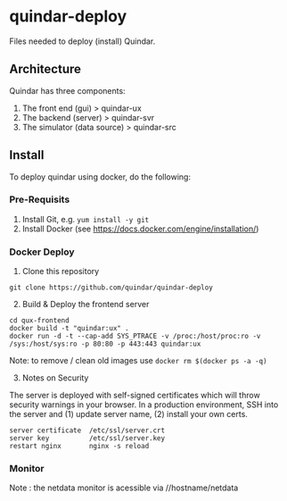 # quindar-deploy
Files needed to deploy (install) Quindar.


## Architecture

Quindar has three components:

1. The front end (gui)          > quindar-ux
2. The backend (server)         > quindar-svr
3. The simulator (data source)  > quindar-src




## Install

To deploy quindar using docker, do the following:

### Pre-Requisits
1. Install Git, e.g. `yum install -y git`
2. Install Docker (see https://docs.docker.com/engine/installation/)

### Docker Deploy
1. Clone this repository 
```
git clone https://github.com/quindar/quindar-deploy
```

2. Build & Deploy the frontend server
```
cd qux-frontend
docker build -t "quindar:ux" .
docker run -d -t --cap-add SYS_PTRACE -v /proc:/host/proc:ro -v /sys:/host/sys:ro -p 80:80 -p 443:443 quindar:ux
```

Note: to remove / clean old images use `docker rm $(docker ps -a -q)`

3. Notes on Security

The server is deployed with self-signed certificates which will throw security warnings in your browser. In a production environment, SSH into the server and (1) update server name, (2) install your own certs. 

```
server certificate  /etc/ssl/server.crt
server key          /etc/ssl/server.key
restart nginx       nginx -s reload
```



### Monitor

Note : the netdata monitor is acessible via //hostname/netdata

